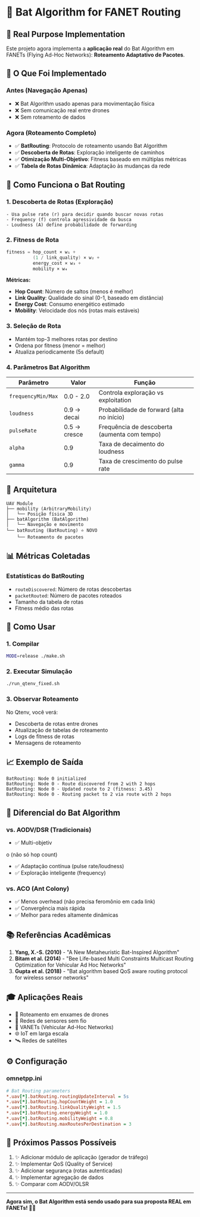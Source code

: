 # 🦇 Bat Algorithm for FANET Routing

## 📡 Real Purpose Implementation

Este projeto agora implementa a **aplicação real** do Bat Algorithm em FANETs (Flying Ad-Hoc Networks): **Roteamento Adaptativo de Pacotes**.

## 🎯 O Que Foi Implementado

### **Antes (Navegação Apenas)**
- ❌ Bat Algorithm usado apenas para movimentação física
- ❌ Sem comunicação real entre drones
- ❌ Sem roteamento de dados

### **Agora (Roteamento Completo)**
- ✅ **BatRouting**: Protocolo de roteamento usando Bat Algorithm
- ✅ **Descoberta de Rotas**: Exploração inteligente de caminhos
- ✅ **Otimização Multi-Objetivo**: Fitness baseado em múltiplas métricas
- ✅ **Tabela de Rotas Dinâmica**: Adaptação às mudanças da rede

## 🧮 Como Funciona o Bat Routing

### **1. Descoberta de Rotas (Exploração)**
```
- Usa pulse rate (r) para decidir quando buscar novas rotas
- Frequency (f) controla agressividade da busca
- Loudness (A) define probabilidade de forwarding
```

### **2. Fitness de Rota**
```cpp
fitness = hop_count × w₁ + 
          (1 / link_quality) × w₂ + 
          energy_cost × w₃ + 
          mobility × w₄
```

**Métricas:**
- **Hop Count**: Número de saltos (menos é melhor)
- **Link Quality**: Qualidade do sinal (0-1, baseado em distância)
- **Energy Cost**: Consumo energético estimado
- **Mobility**: Velocidade dos nós (rotas mais estáveis)

### **3. Seleção de Rota**
- Mantém top-3 melhores rotas por destino
- Ordena por fitness (menor = melhor)
- Atualiza periodicamente (5s default)

### **4. Parâmetros Bat Algorithm**

| Parâmetro | Valor | Função |
|-----------|-------|--------|
| `frequencyMin/Max` | 0.0 - 2.0 | Controla exploração vs exploitation |
| `loudness` | 0.9 → decai | Probabilidade de forward (alta no início) |
| `pulseRate` | 0.5 → cresce | Frequência de descoberta (aumenta com tempo) |
| `alpha` | 0.9 | Taxa de decaimento do loudness |
| `gamma` | 0.9 | Taxa de crescimento do pulse rate |

## 🔧 Arquitetura

```
UAV Module
├── mobility (ArbitraryMobility)
│   └── Posição física 3D
├── batAlgorithm (BatAlgorithm) 
│   └── Navegação e movimento
└── batRouting (BatRouting) ⭐ NOVO
    └── Roteamento de pacotes
```

## 📊 Métricas Coletadas

### **Estatísticas do BatRouting**
- `routeDiscovered`: Número de rotas descobertas
- `packetRouted`: Número de pacotes roteados
- Tamanho da tabela de rotas
- Fitness médio das rotas

## 🚀 Como Usar

### **1. Compilar**
```bash
MODE=release ./make.sh
```

### **2. Executar Simulação**
```bash
./run_qtenv_fixed.sh
```

### **3. Observar Roteamento**
No Qtenv, você verá:
- Descoberta de rotas entre drones
- Atualização de tabelas de roteamento
- Logs de fitness de rotas
- Mensagens de roteamento

## 📈 Exemplo de Saída

```
BatRouting: Node 0 initialized
BatRouting: Node 0 - Route discovered from 2 with 2 hops
BatRouting: Node 0 - Updated route to 2 (fitness: 3.45)
BatRouting: Node 0 - Routing packet to 2 via route with 2 hops
```

## 🔬 Diferencial do Bat Algorithm

### **vs. AODV/DSR (Tradicionais)**
- ✅ Multi-objetiv

o (não só hop count)
- ✅ Adaptação contínua (pulse rate/loudness)
- ✅ Exploração inteligente (frequency)

### **vs. ACO (Ant Colony)**
- ✅ Menos overhead (não precisa feromônio em cada link)
- ✅ Convergência mais rápida
- ✅ Melhor para redes altamente dinâmicas

## 📚 Referências Acadêmicas

1. **Yang, X.-S. (2010)** - "A New Metaheuristic Bat-Inspired Algorithm"
2. **Bitam et al. (2014)** - "Bee Life-based Multi Constraints Multicast Routing Optimization for Vehicular Ad Hoc Networks"
3. **Gupta et al. (2018)** - "Bat algorithm based QoS aware routing protocol for wireless sensor networks"

## 🎓 Aplicações Reais

- 🚁 Roteamento em enxames de drones
- 📡 Redes de sensores sem fio
- 🚗 VANETs (Vehicular Ad-Hoc Networks)
- 🌐 IoT em larga escala
- 🛰️ Redes de satélites

## ⚙️ Configuração

### **omnetpp.ini**
```ini
# Bat Routing parameters
*.uav[*].batRouting.routingUpdateInterval = 5s
*.uav[*].batRouting.hopCountWeight = 1.0
*.uav[*].batRouting.linkQualityWeight = 1.5
*.uav[*].batRouting.energyWeight = 1.0
*.uav[*].batRouting.mobilityWeight = 0.8
*.uav[*].batRouting.maxRoutesPerDestination = 3
```

## 🎯 Próximos Passos Possíveis

1. ✨ Adicionar módulo de aplicação (gerador de tráfego)
2. ✨ Implementar QoS (Quality of Service)
3. ✨ Adicionar segurança (rotas autenticadas)
4. ✨ Implementar agregação de dados
5. ✨ Comparar com AODV/OLSR

---

**Agora sim, o Bat Algorithm está sendo usado para sua proposta REAL em FANETs! 🚁📡**

